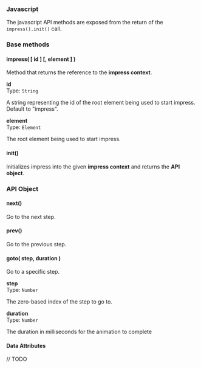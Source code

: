 ### Javascript

The javascript API methods are exposed from the return of the `impress().init()` call.

### Base methods

#### impress( [ id ] [, element ] )

Method that returns the reference to the **impress context**.

**id**  
Type: `String`

A string representing the id of the root element being used to start impress. Default to "impress".

**element**  
Type: `Element`

The root element being used to start impress.

#### init()

Initializes impress into the given **impress context** and returns the **API object**.

### API Object

#### next()

Go to the next step.

#### prev()

Go to the previous step.

#### goto( step, duration )

Go to a specific step.

**step**  
Type: `Number`

The zero-based index of the step to go to.

**duration**  
Type: `Number`

The duration in milliseconds for the animation to complete

#### Data Attributes

// TODO

